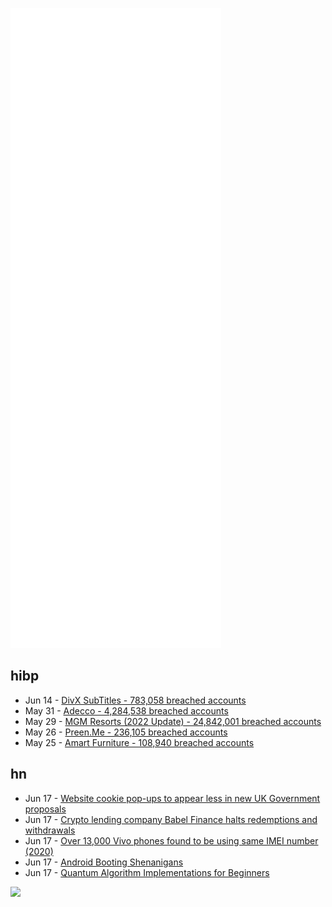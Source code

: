 ![Metrics](https://raw.githubusercontent.com/phixion/phixion/master/metrics.svg)

## hibp

<!--
for https://github.com/phixion/phixion/blob/main/.github/workflows/feeds.yml
-->
<!--START_SECTION:haveibeenpwnd-->
- Jun 14 - [DivX SubTitles - 783,058 breached accounts](https://haveibeenpwned.com/PwnedWebsites#DivXSubTitles)
- May 31 - [Adecco - 4,284,538 breached accounts](https://haveibeenpwned.com/PwnedWebsites#Adecco)
- May 29 - [MGM Resorts (2022 Update) - 24,842,001 breached accounts](https://haveibeenpwned.com/PwnedWebsites#MGM2022Update)
- May 26 - [Preen.Me - 236,105 breached accounts](https://haveibeenpwned.com/PwnedWebsites#PreenMe)
- May 25 - [Amart Furniture - 108,940 breached accounts](https://haveibeenpwned.com/PwnedWebsites#AmartFurniture)
<!--END_SECTION:haveibeenpwnd-->

## hn

<!--
for https://github.com/phixion/phixion/blob/main/.github/workflows/feeds.yml
-->
<!--START_SECTION:hn-->
- Jun 17 - [Website cookie pop-ups to appear less in new UK Government proposals](https://www.thetelegraphandargus.co.uk/news/uk_today_homepage/20217417.website-cookie-pop-ups-appear-less-new-government-proposals/)
- Jun 17 - [Crypto lending company Babel Finance halts redemptions and withdrawals](https://babel.finance/article-views.html?id=50)
- Jun 17 - [Over 13,000 Vivo phones found to be using same IMEI number (2020)](https://www.techradar.com/uk/news/over-13000-vivo-phones-found-to-be-using-same-imei-number)
- Jun 17 - [Android Booting Shenanigans](https://topjohnwu.github.io/Magisk/boot.html)
- Jun 17 - [Quantum Algorithm Implementations for Beginners](https://dl.acm.org/doi/10.1145/3517340)
<!--END_SECTION:hn-->

<!--
for https://yhype.me
-->
![](https://hit.yhype.me/github/profile?user_id=13013670)
